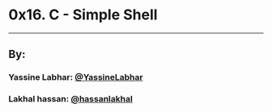 # 0x16. C - Simple Shell

--------
## By:
### Yassine Labhar: [@YassineLabhar](https://github.com/YassineLabhar)
### Lakhal hassan: [@hassanlakhal](https://github.com/hassanlakhal)
